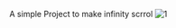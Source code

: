 A simple Project to make infinity scrrol
![1](https://user-images.githubusercontent.com/39921508/194707020-fc1d9c12-c000-4622-abb0-cc1a94e5c6e3.jpeg)
